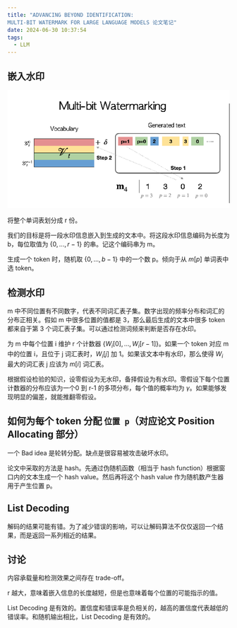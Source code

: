 ```yaml
---
title: "ADVANCING BEYOND IDENTIFICATION:
MULTI-BIT WATERMARK FOR LARGE LANGUAGE MODELS 论文笔记"
date: 2024-06-30 10:37:54
tags:
  - LLM
---
```


## 嵌入水印

![](103754/image.png)

将整个单词表划分成 r 份。

我们的目标是将一段水印信息嵌入到生成的文本中。将这段水印信息编码为长度为 b，每位取值为 $\{0,...,r-1\}$ 的串。记这个编码串为 m。

生成一个 token 时，随机取 $\{0,...,b-1\}$ 中的一个数 p。倾向于从 $m[p]$ 单词表中选 token。

## 检测水印

m 中不同位置有不同数字，代表不同词汇表子集。数字出现的频率分布和词汇的分布正相关。假如 m 中很多位置的值都是 3，那么最后生成的文本中很多 token 都来自于第 3 个词汇表子集。可以通过检测词频来判断是否存在水印。

为 m 中每个位置 i 维护 r 个计数器 $\{W_i[0],...,W_i[r-1]\}$。如果一个 token 对应 m 中的位置 i，且位于 j 词汇表时，$W_i[j]$ 加 1。如果该文本中有水印，那么使得 $W_i$ 最大的词汇表 j 应该为 $m[i]$ 词汇表。

根据假设检验的知识，设零假设为无水印，备择假设为有水印。零假设下每个位置计数器的分布应该为一个0 到 r-1 的多项分布，每个值的概率均为 $\gamma$。如果能够发现明显的偏差，就能推翻零假设。

## 如何为每个 token 分配 `位置 p`（对应论文 Position Allocating 部分）

一个 Bad idea 是轮转分配。缺点是很容易被攻击破坏水印。

论文中采取的方法是 hash。先通过伪随机函数（相当于 hash function）根据窗口内的文本生成一个 hash value。然后再将这个 hash value 作为随机数产生器用于产生位置 p。

## List Decoding

解码的结果可能有错。为了减少错误的影响，可以让解码算法不仅仅返回一个结果，而是返回一系列相近的结果。

## 讨论

内容承载量和检测效果之间存在 trade-off。

r 越大，意味着嵌入信息的长度越短，但是也意味着每个位置的可能指示的值。

List Decoding 是有效的。置信度和错误率是负相关的，越高的置信度代表越低的错误率。和随机输出相比，List Decoding 是有效的。